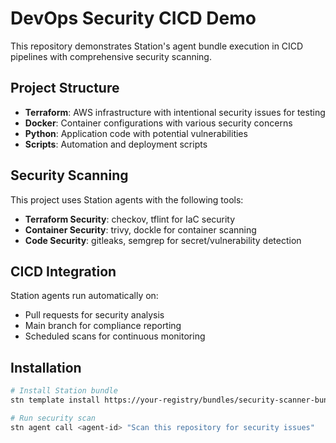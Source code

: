 # DevOps Security CICD Demo

This repository demonstrates Station's agent bundle execution in CICD pipelines with comprehensive security scanning.

## Project Structure

- **Terraform**: AWS infrastructure with intentional security issues for testing
- **Docker**: Container configurations with various security concerns  
- **Python**: Application code with potential vulnerabilities
- **Scripts**: Automation and deployment scripts

## Security Scanning

This project uses Station agents with the following tools:
- **Terraform Security**: checkov, tflint for IaC security
- **Container Security**: trivy, dockle for container scanning
- **Code Security**: gitleaks, semgrep for secret/vulnerability detection

## CICD Integration

Station agents run automatically on:
- Pull requests for security analysis
- Main branch for compliance reporting
- Scheduled scans for continuous monitoring

## Installation

```bash
# Install Station bundle
stn template install https://your-registry/bundles/security-scanner-bundle.tar.gz

# Run security scan
stn agent call <agent-id> "Scan this repository for security issues"
```